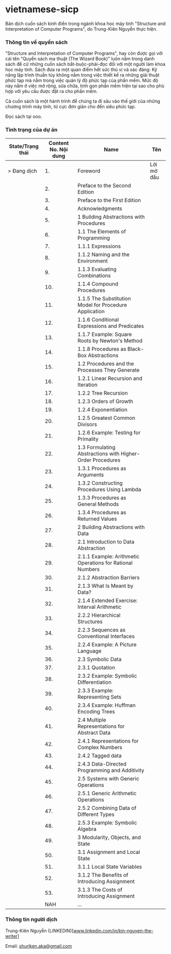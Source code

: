# vietnamese-sicp
Bản dịch cuốn sách kinh điển trong ngành khoa học máy tính "Structure and Interpretation of Computer Programs", do Trung-Kiên Nguyễn thực hiện.

### Thông tin về quyển sách
"Structure and Interpretation of Computer Programs", hay còn được gọi với cái tên "Quyển sách ma thuật (The Wizard Book)" luôn nằm trong danh sách để cử những cuốn sách bắt-buộc-phải-đọc đối với một người làm khoa học máy tính. Sách đưa ra một quan điểm hết sức thú vị và xác đáng: 
Kỹ năng lập trình thuần túy không nằm trong việc thiết kế ra những giải thuật phức tạp mà nằm trong việc quản lý độ phức tạp của phần mềm. Mức độ này nằm ở việc mở rộng, sửa chữa, tinh gọn phần mềm hiện tại sao cho phù hợp với yêu cầu được đặt ra cho phần mềm.

Cả cuốn sách là một hành trình để chúng ta đi sâu vào thế giới của những chương trình máy tính, từ cực đơn giản cho đến siêu phức tạp.

Đọc sách tại ooo.

### Tình trạng của dự án
| State/Trạng thái | Content No. Nội dung   | Name                                 | Tên                               |
|------------------|------------------------|--------------------------------------|-----------------------------------|
| > Đang dịch      | 1.                     | Foreword                             | Lời mở đầu                        |
|                  | 2.                     | Preface to the Second Edition       |            |
|                  | 3.                     | Preface to the First Edition        |            |
|                  | 4.                     | Acknowledgments                     |            |                 
|                  | 5.                     | 1  Building Abstractions with Procedures                 |            |
|                  | 6.                     | 1.1  The Elements of Programming     |            |
|                  | 7.                     | 1.1.1  Expressions      |            |
|                  | 8.                     | 1.1.2  Naming and the Environment       |            |
|                  | 9.                     | 1.1.3  Evaluating Combinations     |            |
|                  | 10.                    | 1.1.4  Compound Procedures     |            |
|                  | 11.                    | 1.1.5  The Substitution Model for Procedure Application      |            |
|                  | 12.                    | 1.1.6  Conditional Expressions and Predicates      |            |
|                  | 13.                    | 1.1.7  Example: Square Roots by Newton's Method      |            |
|                  | 14.                    | 1.1.8  Procedures as Black-Box Abstractions      |            |
|                  | 15.                    | 1.2  Procedures and the Processes They Generate      |            |
|                  | 16.                    | 1.2.1  Linear Recursion and Iteration      |            |
|                  | 17.                    | 1.2.2  Tree Recursion      |            |
|                  | 18.                    | 1.2.3  Orders of Growth  |            |
|                  | 19.                    | 1.2.4  Exponentiation      |            |
|                  | 20.                    | 1.2.5  Greatest Common Divisors      |            |
|                  | 21.                    | 1.2.6  Example: Testing for Primality      |            |
|                  | 22.                    | 1.3  Formulating Abstractions with Higher-Order Procedures     |            |
|                  | 23.                    | 1.3.1  Procedures as Arguments     |            |
|                  | 24.                    | 1.3.2  Constructing Procedures Using Lambda      |            |
|                  | 25.                    | 1.3.3  Procedures as General Methods     |            |
|                  | 26.                    | 1.3.4  Procedures as Returned Values    |            |
|                  | 27.                    | 2  Building Abstractions with Data |  |
|                  | 28.                    | 2.1  Introduction to Data Abstraction |  |
|                  | 29.                    | 2.1.1  Example: Arithmetic Operations for Rational Numbers |  |
|                  | 30.                       |        2.1.2  Abstraction Barriers |  |
|                  | 31.                      | 2.1.3  What Is Meant by Data? |  |
|                  | 32.                       | 2.1.4  Extended Exercise: Interval Arithmetic |  |
|  | 33. | 2.2.2  Hierarchical Structures |
|  | 34. | 2.2.3  Sequences as Conventional Interfaces |
|  | 35. | 2.2.4  Example: A Picture Language |
|  | 36. | 2.3  Symbolic Data |
|  | 37. | 2.3.1  Quotation |
|  | 38. | 2.3.2  Example: Symbolic Differentiation |
|  | 39. | 2.3.3  Example: Representing Sets |
|  | 40. | 2.3.4  Example: Huffman Encoding Trees |
|  | 41. | 2.4  Multiple Representations for Abstract Data |
|  | 42. | 2.4.1  Representations for Complex Numbers |
|  | 43. | 2.4.2  Tagged data |
|  | 44. | 2.4.3  Data-Directed Programming and Additivity |
|  | 45. | 2.5  Systems with Generic Operations |
|  | 46. | 2.5.1  Generic Arithmetic Operations |
|  | 47. | 2.5.2  Combining Data of Different Types |
|  | 48. | 2.5.3  Example: Symbolic Algebra |
|  | 49. | 3  Modularity, Objects, and State |
|  | 50. | 3.1  Assignment and Local State |
|  | 51. | 3.1.1  Local State Variables |
|  | 52. | 3.1.2  The Benefits of Introducing Assignment |
|  | 53. | 3.1.3  The Costs of Introducing Assignment | 
|  | NAH | ...                              |                                                                          |
 
### Thông tin người dịch
Trung-Kiên Nguyễn 
(LINKEDIN)[www.linkedin.com/in/kin-nguyen-the-writer]

Email: shuriken.aka@gmail.com
